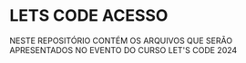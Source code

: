 # LETS CODE ACESSO
NESTE REPOSITÓRIO CONTÉM OS ARQUIVOS QUE SERÃO APRESENTADOS NO EVENTO DO CURSO LET'S CODE 2024
